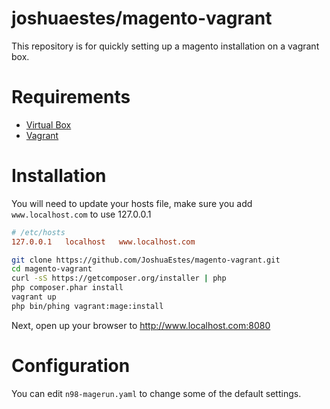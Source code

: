 joshuaestes/magento-vagrant
===========================

This repository is for quickly setting up a magento installation on a vagrant
box.

# Requirements

* [Virtual Box](https://www.virtualbox.org/)
* [Vagrant](http://www.vagrantup.com/)

# Installation

You will need to update your hosts file, make sure you add `www.localhost.com`
to use 127.0.0.1

```conf
# /etc/hosts
127.0.0.1	localhost   www.localhost.com
```

```bash
git clone https://github.com/JoshuaEstes/magento-vagrant.git
cd magento-vagrant
curl -sS https://getcomposer.org/installer | php
php composer.phar install
vagrant up
php bin/phing vagrant:mage:install
```

Next, open up your browser to http://www.localhost.com:8080

# Configuration

You can edit `n98-magerun.yaml` to change some of the default settings.
